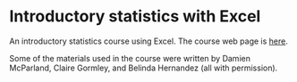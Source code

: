# Introductory statistics with Excel

An introductory statistics course using Excel. The course web page is [here](https://cdn.rawgit.com/andrewcparnell/intro_stats_with_excel/44df2462/Timetable.html).

Some of the materials used in the course were written by Damien McParland, Claire Gormley, and Belinda Hernandez (all with permission).
